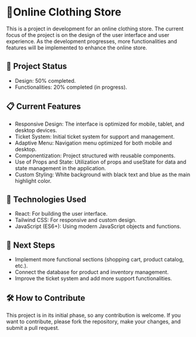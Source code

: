 <h1>🌟Online Clothing Store</h1>
This is a project in development for an online clothing store. The current focus of the project is on the design of the user interface and user experience. As the development progresses, more functionalities and features will be implemented to enhance the online store.

<h2>📝 Project Status</h2>

<ul>
  <li>Design: 50% completed.</li>
  <li>Functionalities: 20% completed (in progress).</li>
</ul>

<h2>📋 Current Features</h2>

<ul>
  <li>Responsive Design: The interface is optimized for mobile, tablet, and desktop devices.</li>
  <li>Ticket System: Initial ticket system for support and management.</li>
  <li>Adaptive Menu: Navigation menu optimized for both mobile and desktop.</li>
  <li>Componentization: Project structured with reusable components.</li>
  <li>Use of Props and State: Utilization of props and useState for data and state management in the application.</li>
  <li>Custom Styling: White background with black text and blue as the main highlight color.</li>
</ul>

<h2>🚀 Technologies Used</h2>

<ul>
  <li>React: For building the user interface.</li>
  <li>Tailwind CSS: For responsive and custom design.</li>
  <li>JavaScript (ES6+): Using modern JavaScript objects and functions.</li>
</ul>

<h2>🔧 Next Steps</h2>

<ul>
  <li>Implement more functional sections (shopping cart, product catalog, etc.).</li>
  <li>Connect the database for product and inventory management.</li>
  <li>Improve the ticket system and add more support functionalities.</li>
</ul>

<h2>🛠 How to Contribute</h2>
 This project is in its initial phase, so any contribution is welcome. If you want to contribute, please fork the repository, make your changes, and submit a pull request.
